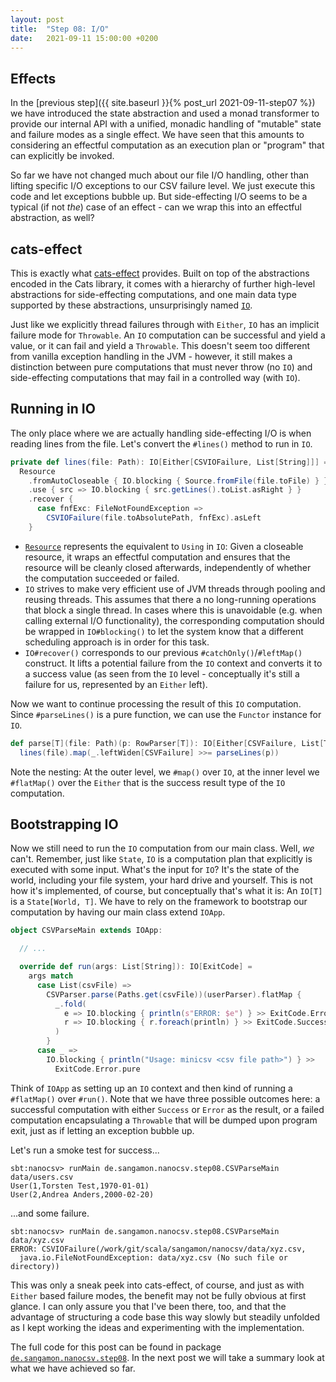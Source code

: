 ```yaml
---
layout: post
title:  "Step 08: I/O"
date:   2021-09-11 15:00:00 +0200
---
```


## Effects

In the [previous step]({{ site.baseurl }}{% post_url 2021-09-11-step07 %}) we
have introduced the state abstraction and used a monad transformer to provide our internal API with a unified,
monadic handling of "mutable" state and failure modes as a single effect. We have
seen that this amounts to considering an effectful computation as an execution plan or "program"
that can explicitly be invoked.

So far we have not changed much about our file I/O handling, other than lifting specific
I/O exceptions to our CSV failure level. We just execute this code and let exceptions bubble up.
But side-effecting I/O seems to be a typical (if not _the_) case of an effect - can we wrap
this into an effectful abstraction, as well?

## cats-effect

This is exactly what [cats-effect](https://typelevel.org/cats-effect/) provides. Built on top of the
abstractions encoded in the Cats library, it comes with a hierarchy of further high-level abstractions
for side-effecting computations, and one main data type supported by these abstractions, unsurprisingly
named [`IO`](https://typelevel.org/cats-effect/api/3.x/cats/effect/IO.html).

Just like we explicitly thread failures through with `Either`, `IO` has an implicit failure mode
for `Throwable`. An `IO` computation can be successful and yield a value, or it can fail and yield a
`Throwable`. This doesn't seem too different from vanilla exception handling in the JVM - however,
it still makes a distinction between pure computations that must never throw (no `IO`) and
side-effecting computations that may fail in a controlled way (with `IO`).

## Running in IO

The only place where we are actually handling side-effecting I/O is when reading lines from the file.
Let's convert the `#lines()` method to run in `IO`.

```scala
private def lines(file: Path): IO[Either[CSVIOFailure, List[String]]] =
  Resource
    .fromAutoCloseable { IO.blocking { Source.fromFile(file.toFile) } }
    .use { src => IO.blocking { src.getLines().toList.asRight } }
    .recover {
      case fnfExc: FileNotFoundException =>
        CSVIOFailure(file.toAbsolutePath, fnfExc).asLeft
    }
```

- [`Resource`](https://typelevel.org/cats-effect/docs/std/resource) represents the equivalent to `Using` in `IO`:
  Given a closeable resource, it wraps an effectful computation and ensures that the resource will be cleanly
  closed afterwards, independently of whether the computation succeeded or failed.  
- `IO` strives to make very efficient use of JVM threads through pooling and reusing threads. This assumes that
  there a no long-running operations that block a single thread. In cases where this is unavoidable (e.g. when
  calling external I/O functionality), the corresponding computation should be wrapped in `IO#blocking()`
  to let the system know that a different scheduling approach is in order for this task.
- `IO#recover()` corresponds to our previous `#catchOnly()`/`#leftMap()` construct. It lifts a potential failure
  from the `IO` context and converts it to a success value (as seen from the `IO` level - conceptually it's still a
  failure for us, represented by an `Either` left).

Now we want to continue processing the result of this `IO` computation. Since `#parseLines()` is a pure
function, we can use the `Functor` instance for `IO`.

```scala
def parse[T](file: Path)(p: RowParser[T]): IO[Either[CSVFailure, List[T]]] =
  lines(file).map(_.leftWiden[CSVFailure] >>= parseLines(p))
```

Note the nesting: At the outer level, we `#map()` over `IO`, at the inner level we `#flatMap()` over
the `Either` that is the success result type of the `IO` computation.

## Bootstrapping IO

Now we still need to run the `IO` computation from our main class. Well, _we_ can't. Remember, just like
`State`, `IO` is a computation plan that explicitly is executed with some input. What's the input for `IO`?
It's the state of the world, including your file system, your hard drive and yourself. This is not how it's implemented,
of course, but conceptually that's what it is: An `IO[T]` is a `State[World, T]`. We have to rely on the framework
to bootstrap our computation by having our main class extend `IOApp`.

```scala
object CSVParseMain extends IOApp:

  // ...

  override def run(args: List[String]): IO[ExitCode] =
    args match
      case List(csvFile) =>
        CSVParser.parse(Paths.get(csvFile))(userParser).flatMap {
          _.fold(
            e => IO.blocking { println(s"ERROR: $e") } >> ExitCode.Error.pure,
            r => IO.blocking { r.foreach(println) } >> ExitCode.Success.pure
          )
        }
      case _ =>
        IO.blocking { println("Usage: minicsv <csv file path>") } >> 
          ExitCode.Error.pure
```

Think of `IOApp` as setting up an `IO` context and then kind of running a `#flatMap()` over `#run()`.
Note that we have three possible outcomes here: a successful computation with either `Success` or
`Error` as the result, or a failed computation encapsulating a `Throwable` that will be dumped upon
program exit, just as if letting an exception bubble up.

Let's run a smoke test for success...

```
sbt:nanocsv> runMain de.sangamon.nanocsv.step08.CSVParseMain data/users.csv
User(1,Torsten Test,1970-01-01)
User(2,Andrea Anders,2000-02-20)
```

...and some failure.

```
sbt:nanocsv> runMain de.sangamon.nanocsv.step08.CSVParseMain data/xyz.csv
ERROR: CSVIOFailure(/work/git/scala/sangamon/nanocsv/data/xyz.csv,
  java.io.FileNotFoundException: data/xyz.csv (No such file or directory))
```

This was only a sneak peek into cats-effect, of course, and just as with `Either` based failure modes,
the benefit may not be fully obvious at first glance. I can only assure you that I've been there, too,
and that the advantage of structuring a code base this way slowly but steadily unfolded as I kept
working the ideas and experimenting with the implementation.

The full code for this post can be found in package
[`de.sangamon.nanocsv.step08`](https://github.com/sangamon/nanocsv/tree/main/src/main/scala/de/sangamon/nanocsv/step08).
In the next post we will take a summary look at what we have achieved so far.
